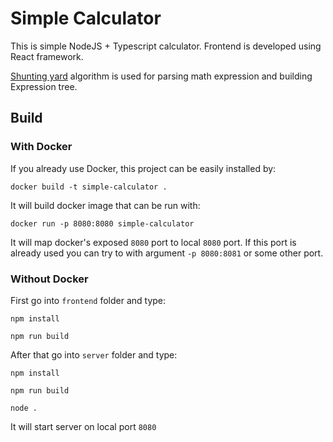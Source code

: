 # Simple Calculator

This is simple NodeJS + Typescript calculator. Frontend
is developed using React framework.

[Shunting yard](https://en.wikipedia.org/wiki/Shunting_yard_algorithm) algorithm is used for parsing math expression
and building Expression tree. 


## Build

### With Docker
If you already use Docker, this project can be easily 
installed by:

```docker build -t simple-calculator .```

It will build docker image that can be run with: 

```docker run -p 8080:8080 simple-calculator```

It will map docker's exposed `8080` port to local `8080` port. If this
port is already used you can try to with argument `-p 8080:8081` or some 
other port.

### Without Docker

First go into `frontend` folder and type:

```npm install```

```npm run build```

After that go into `server` folder and type:

```npm install```

```npm run build```

```node .```

It will start server on local port `8080`
